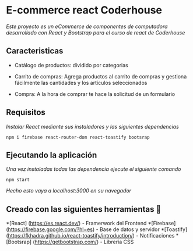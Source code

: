 # E-commerce react Coderhouse

_Este proyecto es un eCommerce de componentes de computadora desarrollado con React y Bootstrap para el curso de react de Coderhouse_

## Caracteristicas 

* Catálogo de productos: dividido por categorias

* Carrito de compras: Agrega productos al carrito de compras y gestiona fácilmente las cantidades y los artículos seleccionados

* Compra: A la hora de comprar te hace la solicitud de un formulario

## Requisitos

_Instalar React mediante sus instaladores y las siguientes dependencias_

```
npm i firebase react-router-dom react-toastify bootsrap
```

## Ejecutando la aplicación

_Una vez instaladas todas las dependencia ejecute el siguiente comando_
```
npm start
```
_Hecho esto vaya a localhost:3000 en su navegador_

## Creado con las siguientes herramientas 🔧

*[React] (https://es.react.dev/) - Framerwork del Frontend
*[Firebase] (https://firebase.google.com/?hl=es) - Base de datos y servidor
*[Toastify] (https://fkhadra.github.io/react-toastify/introduction/) - Notificaciones
*[Bootsrap] (https://getbootstrap.com/) - Libreria CSS
